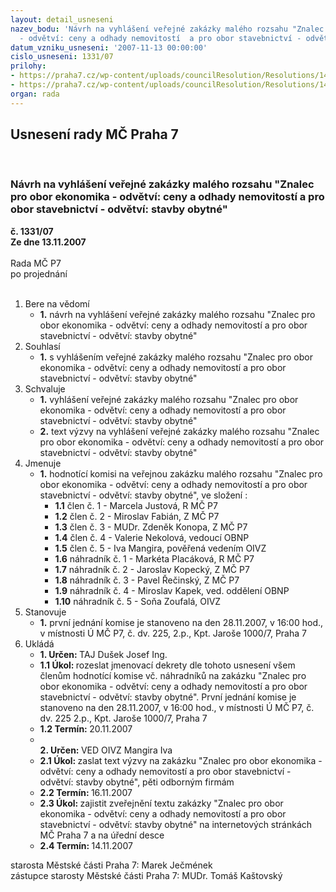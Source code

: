 ```yaml
---
layout: detail_usneseni
nazev_bodu: 'Návrh na vyhlášení veřejné zakázky malého rozsahu "Znalec pro obor ekonomika
  - odvětví: ceny a odhady nemovitostí  a pro obor stavebnictví - odvětví: stavby  obytné"'
datum_vzniku_usneseni: '2007-11-13 00:00:00'
cislo_usneseni: 1331/07
prilohy:
- https://praha7.cz/wp-content/uploads/councilResolution/Resolutions/14563/54-v%c3%bdzva.doc
- https://praha7.cz/wp-content/uploads/councilResolution/Resolutions/14563/54-n%c3%a1vrh_sod.doc
organ: rada
---
```

<div id="ucUsn_pList" class="usn">
	<span><h2>Usnesení rady MČ Praha 7 </h2>
<br></span><div class="standBody">
<span><h3>Návrh na vyhlášení veřejné zakázky malého rozsahu "Znalec pro obor ekonomika - odvětví: ceny a odhady nemovitostí  a pro obor stavebnictví - odvětví: stavby  obytné"</h3></span><div class="center">
		<strong>č. 1331/07</strong><br>
	</div>
<div class="center">
		<strong>Ze dne 13.11.2007</strong><br><br>
	</div>Rada MČ P7<br> po projednání<br><br><ol>
<li>Bere na vědomí<ul><li>
<strong>1.</strong> návrh na vyhlášení veřejné zakázky malého rozsahu "Znalec pro obor ekonomika - odvětví: ceny a odhady nemovitostí a pro obor stavebnictví - odvětví: stavby  obytné"</li></ul>
</li>
<li>Souhlasí<ul><li>
<strong>1.</strong> s vyhlášením veřejné zakázky malého rozsahu "Znalec pro obor ekonomika - odvětví: ceny a odhady nemovitostí a pro obor stavebnictví - odvětví: stavby  obytné"</li></ul>
</li>
<li>Schvaluje<ul>
<li>
<strong>1.</strong> vyhlášení veřejné zakázky malého rozsahu "Znalec pro obor ekonomika - odvětví: ceny a odhady nemovitostí a pro obor stavebnictví - odvětví: stavby  obytné"</li>
<li>
<strong>2.</strong> text výzvy na vyhlášení veřejné zakázky malého rozsahu "Znalec pro obor ekonomika - odvětví: ceny a odhady nemovitostí  a pro obor stavebnictví - odvětví: stavby obytné"</li>
</ul>
</li>
<li>Jmenuje<ul><li>
<strong>1.</strong> hodnotící komisi na veřejnou zakázku malého rozsahu "Znalec pro obor ekonomika - odvětví: ceny a odhady nemovitostí  a pro obor stavebnictví - odvětví: stavby  obytné", ve složení : <ul>
<li>
<strong>1.1</strong> člen č. 1 - Marcela Justová, R MČ P7</li>
<li>
<strong>1.2</strong> člen č. 2 - Miroslav Fabián, Z MČ P7</li>
<li>
<strong>1.3</strong> člen č. 3 - MUDr. Zdeněk Konopa, Z MČ P7</li>
<li>
<strong>1.4</strong> člen č. 4 - Valerie Nekolová, vedoucí OBNP</li>
<li>
<strong>1.5</strong> člen č. 5 - Iva Mangira, pověřená vedením OIVZ</li>
<li>
<strong>1.6</strong> náhradník č. 1 - Markéta Placáková, R MČ P7</li>
<li>
<strong>1.7</strong> náhradník č. 2 - Jaroslav Kopecký, Z MČ P7</li>
<li>
<strong>1.8</strong> náhradník č. 3 - Pavel Řečinský, Z MČ P7</li>
<li>
<strong>1.9</strong> náhradník č. 4 - Miroslav Kapek, ved. oddělení OBNP</li>
<li>
<strong>1.10</strong> náhradník č. 5 - Soňa Zoufalá, OIVZ</li>
</ul>
</li></ul>
</li>
<li>Stanovuje<ul><li>
<strong>1.</strong> první jednání komise je stanoveno na den 28.11.2007, v 16:00 hod., v místnosti Ú MČ P7,  č. dv. 225, 2.p., Kpt. Jaroše 1000/7, Praha 7</li></ul>
</li>
<li>Ukládá<ul>
<li>
<strong>1. Určen: </strong>TAJ Dušek Josef Ing.</li>
<li>
<strong>1.1 Úkol: </strong>rozeslat jmenovací dekrety dle tohoto usnesení všem členům hodnotící komise vč. náhradníků na zakázku "Znalec pro obor ekonomika - odvětví: ceny a odhady nemovitostí  a pro obor stavebnictví - odvětví: stavby  obytné". První jednání komise je stanoveno na den 28.11.2007, v 16:00 hod., v místnosti Ú MČ P7,  č. dv. 225 2.p., Kpt. Jaroše 1000/7, Praha 7</li>
<li>
<strong>1.2 Termín: </strong>20.11.2007</li>
<li>
<strong><br>2. Určen: </strong>VED OIVZ Mangira Iva</li>
<li>
<strong>2.1 Úkol: </strong>zaslat text výzvy na zakázku "Znalec pro obor ekonomika - odvětví: ceny a odhady nemovitostí  a pro obor stavebnictví - odvětví: stavby  obytné", pěti odborným firmám</li>
<li>
<strong>2.2 Termín: </strong>16.11.2007</li>
<li>
<strong>2.3 Úkol: </strong>zajistit zveřejnění textu zakázky "Znalec pro obor ekonomika - odvětví: ceny a odhady nemovitostí  a pro obor stavebnictví - odvětví: stavby  obytné" na internetových stránkách  MČ Praha 7 a na úřední desce</li>
<li>
<strong>2.4 Termín: </strong>14.11.2007</li>
</ul>
</li>
</ol>starosta Městské části Praha 7: Marek Ječmének<br>zástupce starosty Městské části Praha 7: MUDr. Tomáš Kaštovský 
</div>
</div>